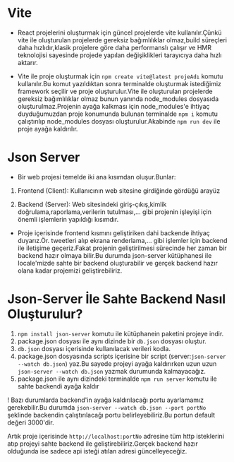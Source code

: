# Vite

- React projelerini oluşturmak için güncel projelerde vite kullanılır.Çünkü vite ile oluşturulan projelerde gereksiz bağımlılıklar olmaz,build süreçleri daha hızlıdır,klasik projelere göre daha performanslı çalışır ve HMR teknolojisi sayesinde projede yapılan değişiklikleri tarayıcıya daha hızlı aktarır.

- Vite ile proje oluşturmak için `npm create vite@latest projeAdı` komutu kullanılır.Bu komut yazıldıktan sonra terminalde oluşturmak istediğimiz framework seçilir ve proje oluşturulur.Vite ile oluşturulan projelerde gereksiz bağımlılıklar olmaz bunun yanında node_modules dosyasıda oluşturulmaz.Projenin ayağa kalkması için node_modules'e ihtiyaç duyduğumuzdan proje konumunda bulunan terminalde `npm i` komutu çalıştırılıp node_modules dosyası oluşturulur.Akabinde `npm run dev` ile proje ayağa kaldırılır.

# Json Server

- Bir web projesi temelde iki ana kısımdan oluşur.Bunlar:

1. Frontend (Client): Kullanıcının web sitesine girdiğinde gördüğü arayüz

2. Backend (Server): Web sitesindeki giriş-çıkış,kimlik doğrulama,raporlama,verilerin tutulması,... gibi projenin işleyişi için önemli işlemlerin yapıldığı kısımdır.

- Proje içerisinde frontend kısmını geliştiriken dahi backende ihtiyaç duyarız.Ör. tweetleri alıp ekrana renderlama,... gibi işlemler için backend ile iletişime geçeriz.Fakat projenin geliştirilmesi sürecinde her zaman bir backend hazır olmaya bilir.Bu durumda json-server kütüphanesi ile locale'mizde sahte bir backend oluşturabilir ve gerçek backend hazır olana kadar projemizi geliştirebiliriz.

# Json-Server İle Sahte Backend Nasıl Oluşturulur?

1. `npm install json-server` komutu ile kütüphanein paketini projeye indir.
2. package.json dosyası ile aynı dizinde bir `db.json` dosyası oluştur.
3. `db.json` dosyası içerisinde kullanılacak verileri kodla.
4. package.json dosyasında scripts içerisine bir script (server:`json-server --watch db.json`) yaz.Bu sayede projeyi ayağa kaldırırken uzun uzun `json-server --watch db.json` yazmak durumunda kalmayacağız.
5. package.json ile aynı dizindeki terminalde `npm run server` komutu ile sahte backendi ayağa kaldır

! Bazı durumlarda backend'in ayağa kaldırılacağı portu ayarlamamız gerekebilir.Bu durumda `json-server --watch db.json --port portNo` şeklinde backendin çalıştırılacağı portu belirleyebiliriz.Bu portun default değeri 3000'dir.

Artık proje içerisinde `http://localhost:portNo` adresine tüm http isteklerini atıp projeyi sahte backend ile geliştirebiliriz.Gerçek backend hazır olduğunda ise sadece api isteği atılan adresi güncelleyeceğiz.
